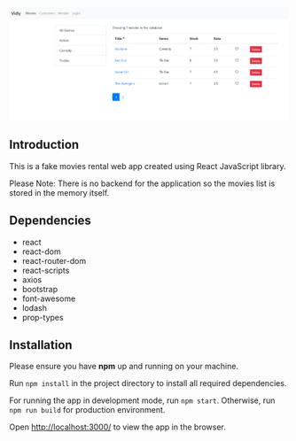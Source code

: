 ![Vidly app](images/vidly.PNG)

## Introduction

This is a fake movies rental web app created using React JavaScript library.

Please Note: There is no backend for the application so the movies list is stored in the memory itself.

## Dependencies

- react
- react-dom
- react-router-dom
- react-scripts
- axios
- bootstrap
- font-awesome
- lodash
- prop-types

## Installation

Please ensure you have **npm** up and running on your machine.

Run `npm install` in the project directory to install all required dependencies.

For running the app in development mode, run `npm start`. Otherwise, run `npm run build` for production environment.

Open [http://localhost:3000/](http://localhost:3000/) to view the app in the browser.
